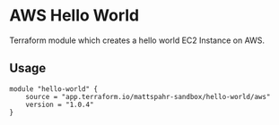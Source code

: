 # AWS Hello World

Terraform module which creates a hello world EC2 Instance on AWS.

## Usage

```hcl
module "hello-world" {
    source = "app.terraform.io/mattspahr-sandbox/hello-world/aws"
    version = "1.0.4"
}
```